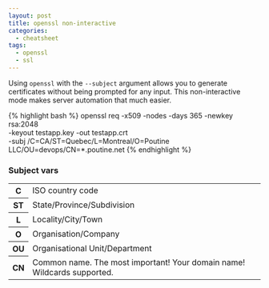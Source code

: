 ```yaml
---
layout: post
title: openssl non-interactive
categories:
  - cheatsheet
tags:
  - openssl
  - ssl
---
```


Using `openssl` with the `--subject` argument allows you to generate certificates
without being prompted for any input. This non-interactive mode makes server
automation that much easier.

{% highlight bash %}
openssl req -x509 -nodes -days 365 -newkey rsa:2048 \
-keyout testapp.key -out testapp.crt \
-subj /C=CA/ST=Quebec/L=Montreal/O=Poutine LLC/OU=devops/CN=*.poutine.net
{% endhighlight %}

### Subject vars

<table>
  <tr>
    <th>C</th>
    <td>ISO country code</td>
  </tr>

  <tr>
    <th>ST</th>
    <td>State/Province/Subdivision</td>
  </tr>

  <tr>
    <th>L</th>
    <td>Locality/City/Town</td>
  </tr>

  <tr>
    <th>O</th>
    <td>Organisation/Company</td>
  </tr>

  <tr>
    <th>OU</th>
    <td>Organisational Unit/Department</td>
  </tr>

  <tr>
    <th>CN</th>
    <td>Common name. The most important! Your domain name! Wildcards supported.</td>
  </tr>
</table>
